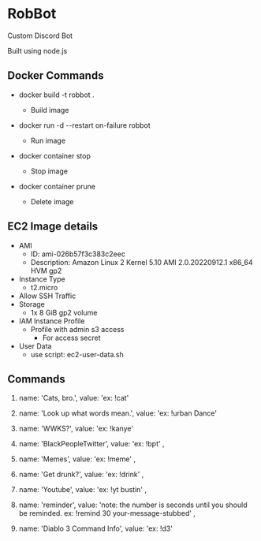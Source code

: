 # RobBot

Custom Discord Bot

Built using node.js

## Docker Commands

 - docker build -t robbot .
    - Build image

- docker run -d --restart on-failure robbot
    - Run image


- docker container stop <container name>
    - Stop image

- docker container prune
    - Delete image

## EC2 Image details
- AMI
    - ID: ami-026b57f3c383c2eec
    - Description: Amazon Linux 2 Kernel 5.10 AMI 2.0.20220912.1 x86_64 HVM gp2
- Instance Type
    - t2.micro
- Allow SSH Traffic
- Storage
    - 1x 8 GiB gp2 volume
- IAM Instance Profile
    - Profile with admin s3 access
        - For access secret
- User Data
    - use script: ec2-user-data.sh

## Commands
1. name: 'Cats, bro.', value: 'ex: !cat'

2. name: 'Look up what words mean.', value: 'ex: !urban Dance'

3. name: 'WWKS?', value: 'ex: !kanye'

4. name: 'BlackPeopleTwitter', value: 'ex: !bpt' ,

5. name: 'Memes', value: 'ex: !meme' ,

6. name: 'Get drunk?', value: 'ex: !drink' ,

7. name: 'Youtube', value: 'ex: !yt bustin' ,

8. name: 'reminder', value: 'note: the number is seconds until you should be reminded. ex: !remind 30 your-message-stubbed' ,

9. name: 'Diablo 3 Command Info', value: 'ex: !d3' 

